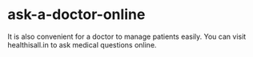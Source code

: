 # ask-a-doctor-online
It is also convenient for a doctor to manage patients easily. You can visit healthisall.in to ask medical questions online.
